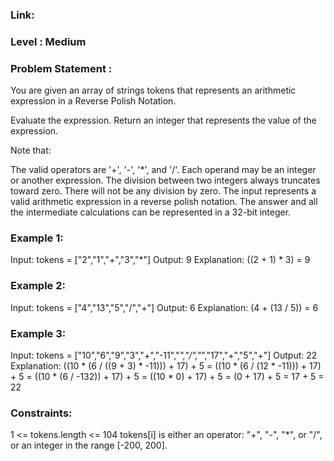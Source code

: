 ### Link:
### Level : Medium

###  Problem Statement :
You are given an array of strings tokens that represents an arithmetic expression in a Reverse Polish Notation.

Evaluate the expression. Return an integer that represents the value of the expression.

Note that:

The valid operators are '+', '-', '*', and '/'.
Each operand may be an integer or another expression.
The division between two integers always truncates toward zero.
There will not be any division by zero.
The input represents a valid arithmetic expression in a reverse polish notation.
The answer and all the intermediate calculations can be represented in a 32-bit integer.
 

### Example 1:

Input: tokens = ["2","1","+","3","*"]
Output: 9
Explanation: ((2 + 1) * 3) = 9
### Example 2:

Input: tokens = ["4","13","5","/","+"]
Output: 6
Explanation: (4 + (13 / 5)) = 6
### Example 3:

Input: tokens = ["10","6","9","3","+","-11","*","/","*","17","+","5","+"]
Output: 22
Explanation: ((10 * (6 / ((9 + 3) * -11))) + 17) + 5
= ((10 * (6 / (12 * -11))) + 17) + 5
= ((10 * (6 / -132)) + 17) + 5
= ((10 * 0) + 17) + 5
= (0 + 17) + 5
= 17 + 5
= 22
 

### Constraints:

1 <= tokens.length <= 104
tokens[i] is either an operator: "+", "-", "*", or "/", or an integer in the range [-200, 200].
